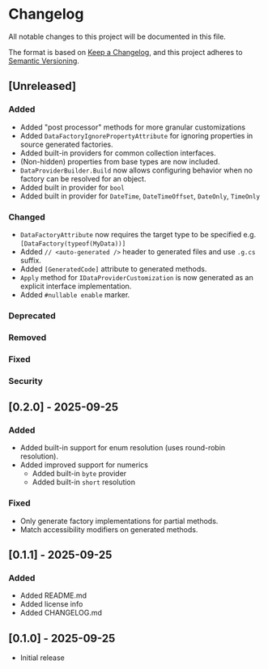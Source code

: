 # Changelog

All notable changes to this project will be documented in this file.

The format is based on [Keep a Changelog](https://keepachangelog.com/en/1.1.0/),
and this project adheres to [Semantic Versioning](https://semver.org/spec/v2.0.0.html).

## [Unreleased]

### Added
- Added "post processor" methods for more granular customizations
- Added `DataFactoryIgnorePropertyAttribute` for ignoring properties in source generated factories.
- Added built-in providers for common collection interfaces.
- (Non-hidden) properties from base types are now included.
- `DataProviderBuilder.Build` now allows configuring behavior when no factory can be resolved for an object.
- Added built in provider for `bool`
- Added built in provider for `DateTime`, `DateTimeOffset`, `DateOnly`, `TimeOnly`

### Changed
- `DataFactoryAttribute` now requires the target type to be specified e.g. `[DataFactory(typeof(MyData))]`
- Added `// <auto-generated />` header to generated files and use `.g.cs` suffix.
- Added `[GeneratedCode]` attribute to generated methods.
- `Apply` method for `IDataProviderCustomization` is now generated as an explicit interface implementation.
- Added `#nullable enable` marker.

### Deprecated

### Removed

### Fixed

### Security

## [0.2.0] - 2025-09-25

### Added
- Added built-in support for enum resolution (uses round-robin resolution).
- Added improved support for numerics
    - Added built-in `byte` provider
    - Added built-in `short` resolution

### Fixed
- Only generate factory implementations for partial methods.
- Match accessibility modifiers on generated methods.

## [0.1.1] - 2025-09-25
### Added
- Added README.md
- Added license info
- Added CHANGELOG.md

## [0.1.0] - 2025-09-25
- Initial release
